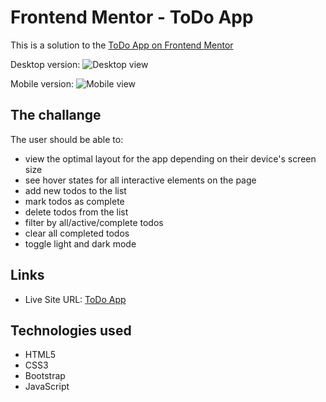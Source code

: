 # Frontend Mentor - ToDo App 
This is a solution to the [ToDo App on Frontend Mentor](https://www.frontendmentor.io/challenges/todo-app-Su1_KokOW)

Desktop version:
![Desktop view]()

Mobile version: 
![Mobile view]()

## The challange

The user should be able to:
- view the optimal layout for the app depending on their device's screen size
- see hover states for all interactive elements on the page
- add new todos to the list
- mark todos as complete
- delete todos from the list
- filter by all/active/complete todos
- clear all completed todos
- toggle light and dark mode

## Links 

- Live Site URL: [ToDo App]()

## Technologies used
- HTML5
- CSS3
- Bootstrap
- JavaScript
